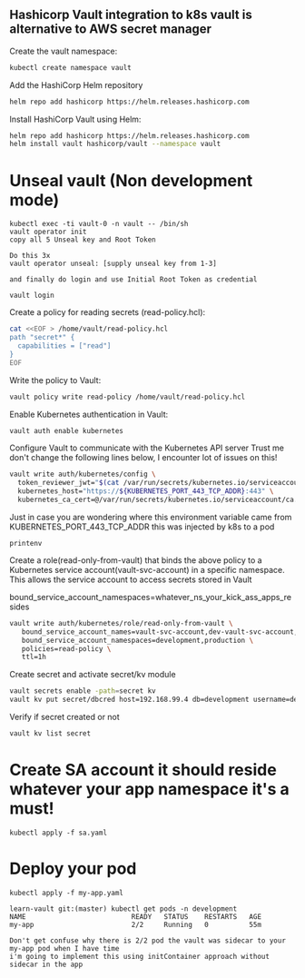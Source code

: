 ## Hashicorp Vault integration to k8s vault is alternative to AWS secret manager

Create the vault namespace:

```bash
kubectl create namespace vault
```

Add the HashiCorp Helm repository

```bash
helm repo add hashicorp https://helm.releases.hashicorp.com
```

Install HashiCorp Vault using Helm:

```bash
helm repo add hashicorp https://helm.releases.hashicorp.com
helm install vault hashicorp/vault --namespace vault
```

# Unseal vault (Non development mode)
```
kubectl exec -ti vault-0 -n vault -- /bin/sh
vault operator init
copy all 5 Unseal key and Root Token

Do this 3x
vault operator unseal: [supply unseal key from 1-3]

and finally do login and use Initial Root Token as credential

vault login

```
Create a policy for reading secrets (read-policy.hcl):

```bash
cat <<EOF > /home/vault/read-policy.hcl
path "secret*" {
  capabilities = ["read"]
}
EOF
```

Write the policy to Vault:

```bash
vault policy write read-policy /home/vault/read-policy.hcl
```

Enable Kubernetes authentication in Vault:

```bash
vault auth enable kubernetes
```

Configure Vault to communicate with the Kubernetes API server
Trust me don't change the following lines below, I encounter lot of issues on this!

```bash
vault write auth/kubernetes/config \
  token_reviewer_jwt="$(cat /var/run/secrets/kubernetes.io/serviceaccount/token)" \
  kubernetes_host="https://${KUBERNETES_PORT_443_TCP_ADDR}:443" \
  kubernetes_ca_cert=@/var/run/secrets/kubernetes.io/serviceaccount/ca.crt
```
Just in case you are wondering where this environment variable came from KUBERNETES_PORT_443_TCP_ADDR 
this was injected by k8s to a pod

```
printenv 
```

Create a role(read-only-from-vault) that binds the above policy to a Kubernetes service account(vault-svc-account) in a specific namespace. This allows the service account to access secrets stored in Vault

bound_service_account_namespaces=whatever_ns_your_kick_ass_apps_resides

```bash
vault write auth/kubernetes/role/read-only-from-vault \
   bound_service_account_names=vault-svc-account,dev-vault-svc-account,prod-vault-svc-account \
   bound_service_account_namespaces=development,production \
   policies=read-policy \
   ttl=1h
```

Create secret and activate secret/kv module

```bash
vault secrets enable -path=secret kv
vault kv put secret/dbcred host=192.168.99.4 db=development username=demo password=password
```

Verify if secret created or not

```bash
vault kv list secret
```
# Create SA account it should reside whatever your app namespace it's a must!

```
kubectl apply -f sa.yaml
```

# Deploy your pod 
```
kubectl apply -f my-app.yaml 

learn-vault git:(master) kubectl get pods -n development
NAME                          READY   STATUS    RESTARTS   AGE
my-app                        2/2     Running   0          55m

Don't get confuse why there is 2/2 pod the vault was sidecar to your my-app pod when I have time
i'm going to implement this using initContainer approach without sidecar in the app
```
